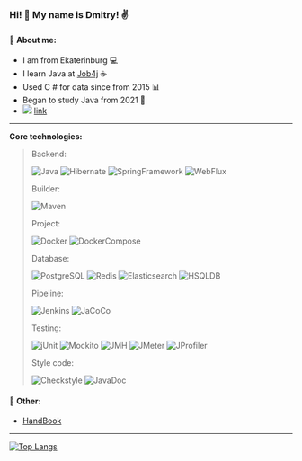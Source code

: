 ### Hi! 👋 My name is Dmitry! :v:
#### :memo: About me:
* I am from Ekaterinburg :computer:
* I learn Java at [Job4j](https://job4j.ru/) :coffee:
* Used C # for data since from 2015 :bar_chart:
* Began to study Java from 2021 :calendar:
* ![](https://img.shields.io/badge/Docker-00BFFF) [link](https://hub.docker.com/u/ddobrovolskiy)

-----------
<b>Core technologies:</b>  

>Backend:
>
>![Java](https://img.shields.io/badge/Java-brown)
>![Hibernate](https://img.shields.io/badge/Hibernate-eac77d)
>![SpringFramework](https://img.shields.io/badge/SpringFramework-green)
>![WebFlux](https://img.shields.io/badge/WebFlux-yellow)
>
>Builder:
>
>![Maven](https://img.shields.io/badge/Maven-orange)
>
>Project:
>
>![Docker](https://img.shields.io/badge/Docker-00BFFF)
>![DockerCompose](https://img.shields.io/badge/DockerCompose-white)
>
>Database:
>
>![PostgreSQL](https://img.shields.io/badge/PostgreSQL-blue)
>![Redis](https://img.shields.io/badge/Redis-brown)
>![Elasticsearch](https://img.shields.io/badge/Elasticsearch-pink)
>![HSQLDB](https://img.shields.io/badge/HSQLDB-264b77)
>
>Pipeline:
>
>![Jenkins](https://img.shields.io/badge/JenkinsCI-white)
>![JaCoCo](https://img.shields.io/badge/JaCoCo-red)
>
>Testing:
>
>![jUnit](https://img.shields.io/badge/jUnit-6b8e23)
>![Mockito](https://img.shields.io/badge/Mockito-fc0)
>![JMH](https://img.shields.io/badge/JMH-00bfff)
>![JMeter](https://img.shields.io/badge/JMeter-gray)
>![JProfiler](https://img.shields.io/badge/JProfiler-blue)
>
>Style code:
>
>![Сheckstyle](https://img.shields.io/badge/Сheckstyle-708090 )
>![JavaDoc](https://img.shields.io/badge/JavaDoc-f0f8ff )


#### :file_folder: Other:
* [HandBook](https://github.com/DDobrovolskiy/HandBook)

-----------
[![Top Langs](https://github-readme-stats.vercel.app/api/top-langs/?username=DDobrovolskiy&layout=compact)](https://github.com/DDobrovolskiy/github-readme-stats)

